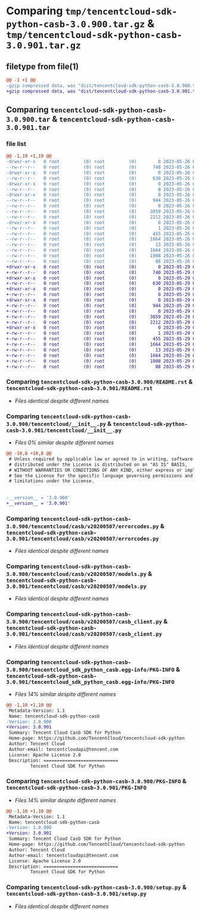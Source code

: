 # Comparing `tmp/tencentcloud-sdk-python-casb-3.0.900.tar.gz` & `tmp/tencentcloud-sdk-python-casb-3.0.901.tar.gz`

## filetype from file(1)

```diff
@@ -1 +1 @@
-gzip compressed data, was "dist/tencentcloud-sdk-python-casb-3.0.900.tar", last modified: Fri May 26 02:12:23 2023, max compression
+gzip compressed data, was "dist/tencentcloud-sdk-python-casb-3.0.901.tar", last modified: Mon May 29 02:21:07 2023, max compression
```

## Comparing `tencentcloud-sdk-python-casb-3.0.900.tar` & `tencentcloud-sdk-python-casb-3.0.901.tar`

### file list

```diff
@@ -1,19 +1,19 @@
-drwxr-xr-x   0 root         (0) root         (0)        0 2023-05-26 02:12:23.000000 tencentcloud-sdk-python-casb-3.0.900/
--rw-r--r--   0 root         (0) root         (0)      740 2023-05-26 02:12:23.000000 tencentcloud-sdk-python-casb-3.0.900/README.rst
-drwxr-xr-x   0 root         (0) root         (0)        0 2023-05-26 02:12:23.000000 tencentcloud-sdk-python-casb-3.0.900/tencentcloud/
--rw-r--r--   0 root         (0) root         (0)      630 2023-05-26 02:12:23.000000 tencentcloud-sdk-python-casb-3.0.900/tencentcloud/__init__.py
-drwxr-xr-x   0 root         (0) root         (0)        0 2023-05-26 02:12:23.000000 tencentcloud-sdk-python-casb-3.0.900/tencentcloud/casb/
--rw-r--r--   0 root         (0) root         (0)        0 2023-05-26 02:12:23.000000 tencentcloud-sdk-python-casb-3.0.900/tencentcloud/casb/__init__.py
-drwxr-xr-x   0 root         (0) root         (0)        0 2023-05-26 02:12:23.000000 tencentcloud-sdk-python-casb-3.0.900/tencentcloud/casb/v20200507/
--rw-r--r--   0 root         (0) root         (0)      944 2023-05-26 02:12:23.000000 tencentcloud-sdk-python-casb-3.0.900/tencentcloud/casb/v20200507/errorcodes.py
--rw-r--r--   0 root         (0) root         (0)        0 2023-05-26 02:12:23.000000 tencentcloud-sdk-python-casb-3.0.900/tencentcloud/casb/v20200507/__init__.py
--rw-r--r--   0 root         (0) root         (0)     3859 2023-05-26 02:12:23.000000 tencentcloud-sdk-python-casb-3.0.900/tencentcloud/casb/v20200507/models.py
--rw-r--r--   0 root         (0) root         (0)     2212 2023-05-26 02:12:23.000000 tencentcloud-sdk-python-casb-3.0.900/tencentcloud/casb/v20200507/casb_client.py
-drwxr-xr-x   0 root         (0) root         (0)        0 2023-05-26 02:12:23.000000 tencentcloud-sdk-python-casb-3.0.900/tencentcloud_sdk_python_casb.egg-info/
--rw-r--r--   0 root         (0) root         (0)        1 2023-05-26 02:12:23.000000 tencentcloud-sdk-python-casb-3.0.900/tencentcloud_sdk_python_casb.egg-info/dependency_links.txt
--rw-r--r--   0 root         (0) root         (0)      455 2023-05-26 02:12:23.000000 tencentcloud-sdk-python-casb-3.0.900/tencentcloud_sdk_python_casb.egg-info/SOURCES.txt
--rw-r--r--   0 root         (0) root         (0)     1664 2023-05-26 02:12:23.000000 tencentcloud-sdk-python-casb-3.0.900/tencentcloud_sdk_python_casb.egg-info/PKG-INFO
--rw-r--r--   0 root         (0) root         (0)       13 2023-05-26 02:12:23.000000 tencentcloud-sdk-python-casb-3.0.900/tencentcloud_sdk_python_casb.egg-info/top_level.txt
--rw-r--r--   0 root         (0) root         (0)     1664 2023-05-26 02:12:23.000000 tencentcloud-sdk-python-casb-3.0.900/PKG-INFO
--rw-r--r--   0 root         (0) root         (0)     1008 2023-05-26 02:12:23.000000 tencentcloud-sdk-python-casb-3.0.900/setup.py
--rw-r--r--   0 root         (0) root         (0)       88 2023-05-26 02:12:23.000000 tencentcloud-sdk-python-casb-3.0.900/setup.cfg
+drwxr-xr-x   0 root         (0) root         (0)        0 2023-05-29 02:21:06.000000 tencentcloud-sdk-python-casb-3.0.901/
+-rw-r--r--   0 root         (0) root         (0)      740 2023-05-29 02:21:06.000000 tencentcloud-sdk-python-casb-3.0.901/README.rst
+drwxr-xr-x   0 root         (0) root         (0)        0 2023-05-29 02:21:06.000000 tencentcloud-sdk-python-casb-3.0.901/tencentcloud/
+-rw-r--r--   0 root         (0) root         (0)      630 2023-05-29 02:21:06.000000 tencentcloud-sdk-python-casb-3.0.901/tencentcloud/__init__.py
+drwxr-xr-x   0 root         (0) root         (0)        0 2023-05-29 02:21:06.000000 tencentcloud-sdk-python-casb-3.0.901/tencentcloud/casb/
+-rw-r--r--   0 root         (0) root         (0)        0 2023-05-29 02:21:06.000000 tencentcloud-sdk-python-casb-3.0.901/tencentcloud/casb/__init__.py
+drwxr-xr-x   0 root         (0) root         (0)        0 2023-05-29 02:21:06.000000 tencentcloud-sdk-python-casb-3.0.901/tencentcloud/casb/v20200507/
+-rw-r--r--   0 root         (0) root         (0)      944 2023-05-29 02:21:06.000000 tencentcloud-sdk-python-casb-3.0.901/tencentcloud/casb/v20200507/errorcodes.py
+-rw-r--r--   0 root         (0) root         (0)        0 2023-05-29 02:21:06.000000 tencentcloud-sdk-python-casb-3.0.901/tencentcloud/casb/v20200507/__init__.py
+-rw-r--r--   0 root         (0) root         (0)     3859 2023-05-29 02:21:06.000000 tencentcloud-sdk-python-casb-3.0.901/tencentcloud/casb/v20200507/models.py
+-rw-r--r--   0 root         (0) root         (0)     2212 2023-05-29 02:21:06.000000 tencentcloud-sdk-python-casb-3.0.901/tencentcloud/casb/v20200507/casb_client.py
+drwxr-xr-x   0 root         (0) root         (0)        0 2023-05-29 02:21:06.000000 tencentcloud-sdk-python-casb-3.0.901/tencentcloud_sdk_python_casb.egg-info/
+-rw-r--r--   0 root         (0) root         (0)        1 2023-05-29 02:21:06.000000 tencentcloud-sdk-python-casb-3.0.901/tencentcloud_sdk_python_casb.egg-info/dependency_links.txt
+-rw-r--r--   0 root         (0) root         (0)      455 2023-05-29 02:21:06.000000 tencentcloud-sdk-python-casb-3.0.901/tencentcloud_sdk_python_casb.egg-info/SOURCES.txt
+-rw-r--r--   0 root         (0) root         (0)     1664 2023-05-29 02:21:06.000000 tencentcloud-sdk-python-casb-3.0.901/tencentcloud_sdk_python_casb.egg-info/PKG-INFO
+-rw-r--r--   0 root         (0) root         (0)       13 2023-05-29 02:21:06.000000 tencentcloud-sdk-python-casb-3.0.901/tencentcloud_sdk_python_casb.egg-info/top_level.txt
+-rw-r--r--   0 root         (0) root         (0)     1664 2023-05-29 02:21:06.000000 tencentcloud-sdk-python-casb-3.0.901/PKG-INFO
+-rw-r--r--   0 root         (0) root         (0)     1008 2023-05-29 02:21:06.000000 tencentcloud-sdk-python-casb-3.0.901/setup.py
+-rw-r--r--   0 root         (0) root         (0)       88 2023-05-29 02:21:06.000000 tencentcloud-sdk-python-casb-3.0.901/setup.cfg
```

### Comparing `tencentcloud-sdk-python-casb-3.0.900/README.rst` & `tencentcloud-sdk-python-casb-3.0.901/README.rst`

 * *Files identical despite different names*

### Comparing `tencentcloud-sdk-python-casb-3.0.900/tencentcloud/__init__.py` & `tencentcloud-sdk-python-casb-3.0.901/tencentcloud/__init__.py`

 * *Files 0% similar despite different names*

```diff
@@ -10,8 +10,8 @@
 # Unless required by applicable law or agreed to in writing, software
 # distributed under the License is distributed on an "AS IS" BASIS,
 # WITHOUT WARRANTIES OR CONDITIONS OF ANY KIND, either express or implied.
 # See the License for the specific language governing permissions and
 # limitations under the License.
 
 
-__version__ = '3.0.900'
+__version__ = '3.0.901'
```

### Comparing `tencentcloud-sdk-python-casb-3.0.900/tencentcloud/casb/v20200507/errorcodes.py` & `tencentcloud-sdk-python-casb-3.0.901/tencentcloud/casb/v20200507/errorcodes.py`

 * *Files identical despite different names*

### Comparing `tencentcloud-sdk-python-casb-3.0.900/tencentcloud/casb/v20200507/models.py` & `tencentcloud-sdk-python-casb-3.0.901/tencentcloud/casb/v20200507/models.py`

 * *Files identical despite different names*

### Comparing `tencentcloud-sdk-python-casb-3.0.900/tencentcloud/casb/v20200507/casb_client.py` & `tencentcloud-sdk-python-casb-3.0.901/tencentcloud/casb/v20200507/casb_client.py`

 * *Files identical despite different names*

### Comparing `tencentcloud-sdk-python-casb-3.0.900/tencentcloud_sdk_python_casb.egg-info/PKG-INFO` & `tencentcloud-sdk-python-casb-3.0.901/tencentcloud_sdk_python_casb.egg-info/PKG-INFO`

 * *Files 14% similar despite different names*

```diff
@@ -1,10 +1,10 @@
 Metadata-Version: 1.1
 Name: tencentcloud-sdk-python-casb
-Version: 3.0.900
+Version: 3.0.901
 Summary: Tencent Cloud Casb SDK for Python
 Home-page: https://github.com/TencentCloud/tencentcloud-sdk-python
 Author: Tencent Cloud
 Author-email: tencentcloudapi@tencent.com
 License: Apache License 2.0
 Description: ============================
         Tencent Cloud SDK for Python
```

### Comparing `tencentcloud-sdk-python-casb-3.0.900/PKG-INFO` & `tencentcloud-sdk-python-casb-3.0.901/PKG-INFO`

 * *Files 14% similar despite different names*

```diff
@@ -1,10 +1,10 @@
 Metadata-Version: 1.1
 Name: tencentcloud-sdk-python-casb
-Version: 3.0.900
+Version: 3.0.901
 Summary: Tencent Cloud Casb SDK for Python
 Home-page: https://github.com/TencentCloud/tencentcloud-sdk-python
 Author: Tencent Cloud
 Author-email: tencentcloudapi@tencent.com
 License: Apache License 2.0
 Description: ============================
         Tencent Cloud SDK for Python
```

### Comparing `tencentcloud-sdk-python-casb-3.0.900/setup.py` & `tencentcloud-sdk-python-casb-3.0.901/setup.py`

 * *Files identical despite different names*

